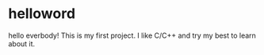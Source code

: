 # helloword
hello everbody! This is my first project.
I like  C/C++ and try my best to  learn about it.
